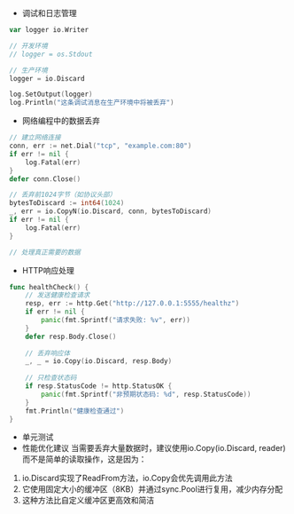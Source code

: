 - 调试和日志管理
```go
var logger io.Writer

// 开发环境
// logger = os.Stdout

// 生产环境
logger = io.Discard

log.SetOutput(logger)
log.Println("这条调试消息在生产环境中将被丢弃")
```
- 网络编程中的数据丢弃
```go
// 建立网络连接
conn, err := net.Dial("tcp", "example.com:80")
if err != nil {
    log.Fatal(err)
}
defer conn.Close()

// 丢弃前1024字节（如协议头部）
bytesToDiscard := int64(1024)
_, err = io.CopyN(io.Discard, conn, bytesToDiscard)
if err != nil {
    log.Fatal(err)
}

// 处理真正需要的数据
```
- HTTP响应处理
```go
func healthCheck() {
    // 发送健康检查请求
    resp, err := http.Get("http://127.0.0.1:5555/healthz")
    if err != nil {
        panic(fmt.Sprintf("请求失败: %v", err))
    }
    defer resp.Body.Close()
    
    // 丢弃响应体
    _, _ = io.Copy(io.Discard, resp.Body)
    
    // 只检查状态码
    if resp.StatusCode != http.StatusOK {
        panic(fmt.Sprintf("非预期状态码: %d", resp.StatusCode))
    }
    fmt.Println("健康检查通过")
}
```
- 单元测试
- 性能优化建议
当需要丢弃大量数据时，建议使用io.Copy(io.Discard, reader)而不是简单的读取操作，这是因为：
1. io.Discard实现了ReadFrom方法，io.Copy会优先调用此方法
2. 它使用固定大小的缓冲区（8KB）并通过sync.Pool进行复用，减少内存分配
3. 这种方法比自定义缓冲区更高效和简洁